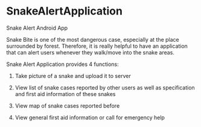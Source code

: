 # SnakeAlertApplication
Snake Alert Android App

Snake Bite is one of the most dangerous case, especially at the place surrounded by forest. Therefore, it is really helpful to have an application that can alert users whenever they walk/move into the snake areas.

Snake Alert Application provides 4 functions:

1. Take picture of a snake and upload it to server

2. View list of snake cases reported by other users as well as specification and first aid information of these snakes

3. View map of snake cases reported before

4. View general first aid information or call for emergency help
